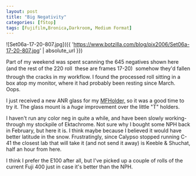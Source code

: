 ```yaml
---
layout: post
title: "Big Negativity"
categories: [fStop]
tags: [Fujifilm,Bronica,Darkroom, Medium Format]
---
```



![Set06a-17-20-807.jpg]({{ 'https://www.botzilla.com/blog/pix2006/Set06a-17-20-807.jpg' | absolute_url }})


Part of my weekend was spent scanning the 645 negatives shown here (and the rest of the 220 roll &#151; these are frames 17-20) &#151; somehow they'd fallen through the cracks in my workflow. I found the processed roll sitting in a box atop my monitor, where it had probably been resting since March. Oops.

I just received a new ANR glass for my <a href="http://www.google.com/url?sa=U&start=1&q=http://www.betterscanning.com/scanning/mfholder.html&e=9797&sig=__wOhIKXX2Ux4v0lEpliFA8H8TXE4=">MFHolder,</a> so it was a good time to try it. The glass mount is a <i>huge</i> improvement over the little "T" holders.

I haven't run any color neg in quite a while, and have been slowly working-through my stockpile of Ektachrome. Not sure why I bought some NPH back in February, but here it is. I think maybe because I believed it would have better latitude in the snow. Frustratingly, since Calypso stopped running C-41 the closest lab that will take it (and not send it away) is Keeble & Shuchat, half an hour from here.

I think I prefer the E100 after all, but I've picked up a couple of rolls of the current Fuji 400 just in case it's better than the NPH.
